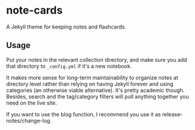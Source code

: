 # note-cards
A Jekyll theme for keeping notes and flashcards.

## Usage

Put your notes in the relevant collection directory, and make sure you add that directory to `_config.yml` if it's a new notebook.

It makes more sense for long-term maintainability to organize notes at directory level rather than relying on having Jekyll forever and using categories (an otherwise viable alternative). It's pretty academic though. Besides, search and the tag/category filters will pull anything together you need on the live site.

If you want to use the blog function, I recommend you use it as release-notes/change-log.
